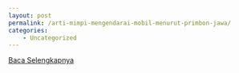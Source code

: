 ```yaml
---
layout: post
permalink: /arti-mimpi-mengendarai-mobil-menurut-primbon-jawa/
categories:
    - Uncategorized
---
```


[Baca Selengkapnya](/06)